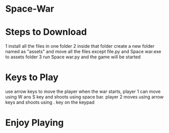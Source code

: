 # Space-War

# Steps to Download
1 install all the files in one folder
2 inside that folder create a new folder named as "assets" and move all the files except file.py and Space war.exe to assets folder
3 run Space war.py and the game will be started

# Keys to Play
use arrow keys to move the player
when the war starts, player 1 can move using W ans S key and shoots using space bar. player 2 moves using arrow keys and shoots using . key on the keypad

# Enjoy Playing
